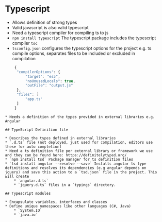 # Typescript

* Allows definition of strong types
* Valid javascript is also valid typescript
* Need a typescript compiler for compiling ts to js
* `npm install typescript` The typescript package includes the typescript compiler `tsc`
* `tsconfig.json` configures the typescript options for the project e.g. ts compile options, separates files to be included or excluded in compilation
  ```js
   {
    "compilerOptions": {
        "target": "es5",
        "noUnusedLocals": true,
        "outFile": "output.js"
    },
    "files": [
        "app.ts"
    ]
   }
```  
* Needs a definition of the types provided in external libraries e.g. Angular

## TypeScript Definition file

* Describes the types defined in external libraries
* `.d.ts` file (not deployed, just used for compilation, editors use these for auto completion)
* Need a ts definition file per external library or framework we use and they can be found here: https://definitelytyped.org/
* `npm install tsd` Package manager for ts definition files
* `tsd install angular --resolve --save` Installs angular ts type definitions and resolves its dependencies (e.g angular depends on jquery) and save this action to a `tsd.json` file in the project. This will create
    * `angular.d.ts`
    * `jquery.d.ts` files in a `typings` directory.

## Typescript modules

* Encapsulate variables, interfaces and classes
* Define unique namespaces like other languages (C#, Java)
    * `System.IO`
    * `java.io`
